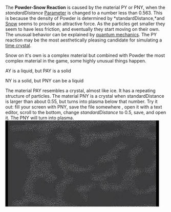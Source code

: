The **Powder-Snow Reaction** is caused by the material PY or PNY, when the *standardDistance* [Parameter](/Parameters.md "Parameters") is changed to a number less than 0.563. This is because the density of Powder is determined by *standardDistance,*and [Snow](/Snow.md "Snow") seems to provide an attractive force. As the particles get smaller they seem to have less friction, and eventually they start moving on their own. The unusual behavior can be explained by [quantum mechanics](/Quantum%20Physics.md "Quantum Physics"). The PY reaction may be the most aesthetically pleasing candidate for simulating a [time crystal](/Time%20Crystal.md "Time Crystal").

Snow on it's own is a complex material but combined with Powder the most complex material in the game, some highly unusual things happen.

AY is a liquid, but PAY is a solid

NY is a solid, but PNY can be a liquid

The material PAY resembles a crystal, almost like ice. It has a repeating structure of particles. The material PNY is a crystal when standardDistance is larger than about 0.55, but turns into plasma below that number. Try it out: fill your screen with PNY, save the file somewhere , open it with a text editor, scroll to the bottom, change <em>standardDistance</em> to 0.5, save, and open it. The PNY will turn into plasma. ![Time crystal, anyone?\|centre\|frame](/images/Isotope%200.563 "Time crystal, anyone?|centre|frame")
